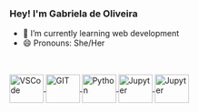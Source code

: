 ### Hey! I'm Gabriela de Oliveira

- 🌱 I’m currently learning web development 
- 😄 Pronouns: She/Her

<div>
    <a href="https://github.com/gabidoliv">
        
##
</div>         
</div>
    <div style="display: inline_block"><br>
  <img align="center" alt="VSCode" height ="50" width="60" src="https://cdn.jsdelivr.net/gh/devicons/devicon/icons/vscode/vscode-original-wordmark.svg">
  <img align="center" alt="GIT" height ="50" width="60" src="https://cdn.jsdelivr.net/gh/devicons/devicon/icons/git/git-original.svg">
  <img align="center" alt="Python" height ="50" width="60" src="https://cdn.jsdelivr.net/gh/devicons/devicon/icons/html5/html5-original.svg">
  <img align="center" alt="Jupyter" height ="50" width="60" src="https://cdn.jsdelivr.net/gh/devicons/devicon/icons/css3/css3-plain-wordmark.svg">
  <img align="center" alt="Jupyter" height ="50" width="60" src="https://cdn.jsdelivr.net/gh/devicons/devicon/icons/javascript/javascript-original.svg"    
</div>
    
##
